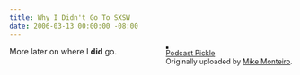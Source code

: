 ```yaml
---
title: Why I Didn't Go To SXSW
date: 2006-03-13 00:00:00 -08:00
---
```


<div style="float: right; margin-left: 10px; margin-bottom: 10px;"> <a href="http://www.flickr.com/photos/dorkmaster/111340262/" title="photo sharing"><img src="http://static.flickr.com/53/111340262_587f6cd7e2_m.jpg" alt="" style="border: solid 2px #000000;" /></a> <br /> <span style="font-size: 0.9em; margin-top: 0px;">  <a href="http://www.flickr.com/photos/dorkmaster/111340262/">Podcast Pickle</a>  <br />  Originally uploaded by <a href="http://www.flickr.com/people/dorkmaster/">Mike Monteiro</a>. </span></div>More later on where I <strong>did</strong> go.<br clear="all" />
